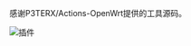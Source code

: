 感谢P3TERX/Actions-OpenWrt提供的工具源码。

![插件](https://github.com/hubumulity/Lean-x86-64/blob/main/images/OpenWrt.jpg) 
